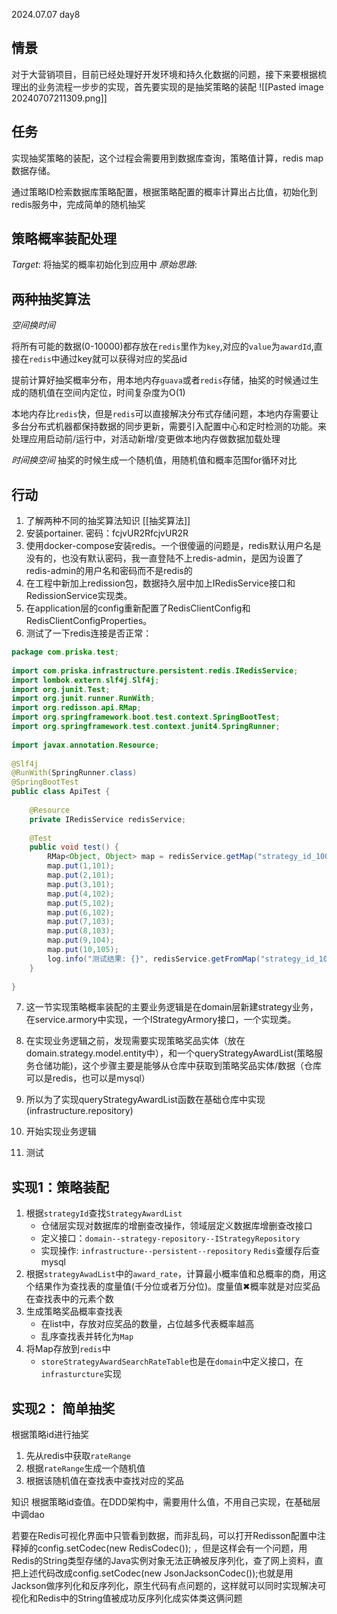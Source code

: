 2024.07.07 day8
## 情景
对于大营销项目，目前已经处理好开发环境和持久化数据的问题，接下来要根据梳理出的业务流程一步步的实现，首先要实现的是抽奖策略的装配
![[Pasted image 20240707211309.png]]
## 任务
实现抽奖策略的装配，这个过程会需要用到数据库查询，策略值计算，redis map数据存储。

通过策略ID检索数据库策略配置，根据策略配置的概率计算出占比值，初始化到redis服务中，完成简单的随机抽奖

## 策略概率装配处理
*Target*: 将抽奖的概率初始化到应用中
*原始思路*: 


## 两种抽奖算法
*空间换时间*

将所有可能的数据(0-10000)都存放在`redis`里作为`key`,对应的`value`为`awardId`,直接在`redis`中通过key就可以获得对应的奖品id

提前计算好抽奖概率分布，用本地内存`guava`或者`redis`存储，抽奖的时候通过生成的随机值在空间内定位，时间复杂度为O(1)

本地内存比`redis`快，但是`redis`可以直接解决分布式存储问题，本地内存需要让多台分布式机器都保持数据的同步更新，需要引入配置中心和定时检测的功能。来处理应用启动前/运行中，对活动新增/变更做本地内存做数据加载处理

*时间换空间*
抽奖的时候生成一个随机值，用随机值和概率范围for循环对比

## 行动
1. 了解两种不同的抽奖算法知识
		[[抽奖算法]]
2. 安装portainer. 密码：fcjvUR2RfcjvUR2R
3. 使用docker-compose安装redis。一个很傻逼的问题是，redis默认用户名是没有的，也没有默认密码，我一直登陆不上redis-admin，是因为设置了redis-admin的用户名和密码而不是redis的
4. 在工程中新加上redission包，数据持久层中加上IRedisService接口和RedissionService实现类。
5. 在application层的config重新配置了RedisClientConfig和RedisClientConfigProperties。
6. 测试了一下redis连接是否正常：
```java
package com.priska.test;  
  
import com.priska.infrastructure.persistent.redis.IRedisService;  
import lombok.extern.slf4j.Slf4j;  
import org.junit.Test;  
import org.junit.runner.RunWith;  
import org.redisson.api.RMap;  
import org.springframework.boot.test.context.SpringBootTest;  
import org.springframework.test.context.junit4.SpringRunner;  
  
import javax.annotation.Resource;  
  
@Slf4j  
@RunWith(SpringRunner.class)  
@SpringBootTest  
public class ApiTest {  
  
    @Resource  
    private IRedisService redisService;  
  
    @Test  
    public void test() {  
        RMap<Object, Object> map = redisService.getMap("strategy_id_100001");  
        map.put(1,101);  
        map.put(2,101);  
        map.put(3,101);  
        map.put(4,102);  
        map.put(5,102);  
        map.put(6,102);  
        map.put(7,103);  
        map.put(8,103);  
        map.put(9,104);  
        map.put(10,105);  
        log.info("测试结果: {}", redisService.getFromMap("strategy_id_100001",10),toString());  
    }  
  
}
```

7. 这一节实现策略概率装配的主要业务逻辑是在domain层新建strategy业务，在service.armory中实现，一个IStrategyArmory接口，一个实现类。
8. 在实现业务逻辑之前，发现需要实现策略奖品实体（放在domain.strategy.model.entity中），和一个queryStrategyAwardList(策略服务仓储功能)，这个步骤主要是能够从仓库中获取到策略奖品实体/数据（仓库可以是redis，也可以是mysql）
9. 所以为了实现queryStrategyAwardList函数在基础仓库中实现(infrastructure.repository)
10. 开始实现业务逻辑

11. 测试
## 实现1：策略装配
1. 根据`strategyId`查找`StrategyAwardList`
	- 仓储层实现对数据库的增删查改操作，领域层定义数据库增删查改接口
	- 定义接口：`domain--strategy-repository--IStrategyRepository`
	- 实现操作: `infrastructure--persistent--repository` `Redis`查缓存后查mysql
2. 根据`strategyAwadList`中的`award_rate`，计算最小概率值和总概率的商，用这个结果作为查找表的度量值(千分位或者万分位)。度量值✖概率就是对应奖品在查找表中的元素个数
3. 生成策略奖品概率查找表
	- 在list中，存放对应奖品的数量，占位越多代表概率越高
	- 乱序查找表并转化为`Map`
4. 将Map存放到`redis`中
	- `storeStrategyAwardSearchRateTable`也是在`domain`中定义接口，在`infrasturcture`实现

## 实现2： 简单抽奖 
根据策略id进行抽奖
1. 先从redis中获取`rateRange`
2. 根据`rateRange`生成一个随机值
3. 根据该随机值在查找表中查找对应的奖品



知识
根据策略id查值。在DDD架构中，需要用什么值，不用自己实现，在基础层中调dao


若要在Redis可视化界面中只管看到数据，而非乱码，可以打开Redisson配置中注释掉的config.setCodec(new RedisCodec()); ，但是这样会有一个问题，用Redis的String类型存储的Java实例对象无法正确被反序列化，查了网上资料，直把上述代码改成config.setCodec(new JsonJacksonCodec());也就是用Jackson做序列化和反序列化，原生代码有点问题的，这样就可以同时实现解决可视化和Redis中的String值被成功反序列化成实体类这俩问题
